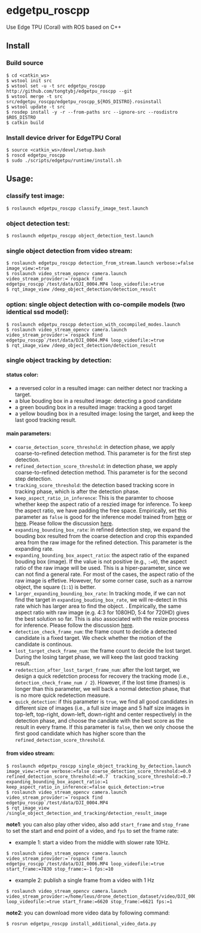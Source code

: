 # edgetpu_roscpp
Use Edge TPU (Coral) with ROS based on C++

## Install

### Build source
```
$ cd <catkin_ws>
$ wstool init src
$ wstool set -u -t src edgetpu_roscpp http://github.com/tongtybj/edgetpu_roscpp --git
$ wstool merge -t src src/edgetpu_roscpp/edgetpu_roscpp_${ROS_DISTRO}.rosinstall
$ wstool update -t src
$ rosdep install -y -r --from-paths src --ignore-src --rosdistro $ROS_DISTRO
$ catkin build
```

### Install device driver for EdgeTPU Coral
```
$ source <catkin_ws>/devel/setup.bash
$ roscd edgetpu_roscpp
$ sudo ./scripts/edgetpu/runtime/install.sh
```

## Usage:

### classify test image:
```
$ roslaunch edgetpu_roscpp classify_image_test.launch
```

### object detection test:
```
$ roslaunch edgetpu_roscpp object_detection_test.launch
```

### single object detection from video stream:
```
$ roslaunch edgetpu_roscpp detection_from_stream.launch verbose:=false image_view:=true
$ roslaunch video_stream_opencv camera.launch video_stream_provider:=`rospack find edgetpu_roscpp`/test/data/DJI_0004.MP4 loop_videofile:=true
$ rqt_image_view /deep_object_detection/detection_result
```

### option: single object detection with co-compile models (two identical ssd model):
```
$ roslaunch edgetpu_roscpp detection_with_cocompiled_modes.launch
$ roslaunch video_stream_opencv camera.launch video_stream_provider:=`rospack find edgetpu_roscpp`/test/data/DJI_0004.MP4 loop_videofile:=true
$ rqt_image_view /deep_object_detection/detection_result
```


### single object tracking by detection:

#### status color:
- a reversed color in a resulted image: can neither detect nor tracking a target.
- a blue bouding box in a resulted image: detecting a good candidate
- a green bouding box in a resulted image: tracking a good target
- a yellow bouding box in a resulted image: losing the target, and keep the last good tracking result.

#### main parameters:
- `coarse_detection_score_threshold`: in detection phase, we apply coarse-to-refined detection method. This parameter is for the first step detection. 
- `refined_detection_score_threshold`: in detection phase,  we apply coarse-to-refined detection method. This parameter is for the second step detection.
- `tracking_score_threshold`: the detection based tracking score in tracking phase, which is after the detection phase.
- `keep_aspect_ratio_in_inference`: This is the paramter to choose whether keep the aspect ratio of a reszied image for inference. To keep the aspect ratio, we have padding the free space. Empirically, set this parameter as `false` is good for the inference model trained from [here](https://coral.ai/docs/edgetpu/retrain-detection/) or [here](https://github.com/knorth55/73b2_kitchen_edgetpu_object_detection). Please follow the discussion [here](https://github.com/google-coral/edgetpu/issues/36).
- `expanding_bounding_box_rate`: in refined detection step, we expand the bouding box resulted from the coarse detection and crop this expanded area from the raw image for the refined detection. This parameter is the expanding rate.
- `expanding_bounding_box_aspect_ratio`: the aspect ratio of the expaned bouding box (image). If the value is not positive (e.g., `:=0`), the aspect ratio of the raw image will be used. This is a hiper-parameter, since we can not find a general rate. For most of the cases, the aspect ratio of the raw image is effetive. However, for some corner case, such as a narrow object, the square (`1:1`) is better.
- `larger_expanding_bounding_box_rate`: In tracking mode, if we can not find the target in `expanding_bouding_box_rate`, we will re-detect in this rate which has larger area to find the object.
. Empirically, the same aspect ratio with raw image (e.g. 4:3 for 1080HD, 5:4 for 720HD) gives the best solution so far. This is also associated with the resize process for inference. Please follow the discussion [here](https://github.com/google-coral/edgetpu/issues/36).
- `detection_check_frame_num`: the frame count to decide a detected candidate is a fixed target. We check whether the motion of the candidate is continous.
- `lost_target_check_frame_num`: the frame count to decide the lost target. During the losing target phase, we will keep the last good tracking result.
- `redetection_after_lost_target_frame_num`: after the lost target, we design a quick redetction process for recovery the tracking mode (i.e., `detection_check_frame_num / 2`). However, if the lost time (frames) is longer than this parameter, we will back a normal detection phase, that is no more quick redetection measure.
- `quick_detection`: if this parameter is `true`, we find all good candidates in different size of images (i.e., a full size image and 5 half size images in top-left, top-right, down-left, down-right and center respectively) in the detection phase, and choose the candiate with the best score as the result in every frame. If this parameter is `false`,  then we only choose the first good candidate which has higher score than the `refined_detection_score_threshold`.

#### from video stream:
```
$ roslaunch edgetpu_roscpp single_object_tracking_by_detection.launch  image_view:=true verbose:=false coarse_detection_score_threshold:=0.0 refined_detection_score_threshold:=0.7  tracking_score_threshold:=0.7 expanding_bounding_box_aspect_ratio:=1  keep_aspect_ratio_in_inference:=false quick_detection:=true 
$ roslaunch video_stream_opencv camera.launch video_stream_provider:=`rospack find edgetpu_roscpp`/test/data/DJI_0004.MP4
$ rqt_image_view /single_object_detection_and_tracking/detection_result_image
```
**note1**: you can also play other video, also add `start_frame` and `stop_frame` to set the start and end point of a video, and `fps` to set the frame rate:
- example 1: start a video from the middle with slower rate 10Hz.
```
$ roslaunch video_stream_opencv camera.launch video_stream_provider:=`rospack find edgetpu_roscpp`/test/data/DJI_0006.MP4 loop_videofile:=true start_frame:=7830 stop_frame:=-1 fps:=10
```

- example 2: publish a single frame from a video with 1 Hz
```
$ roslaunch video_stream_opencv camera.launch video_stream_provider:=/home/leus/drone_detection_dataset/video/DJI_0006.MP4 loop_videofile:=true start_frame:=6620 stop_frame:=6621 fps:=1
```

**note2**: you can download more video data by following command:
```
$ rosrun edgetpu_roscpp install_additional_video_data.py
```
